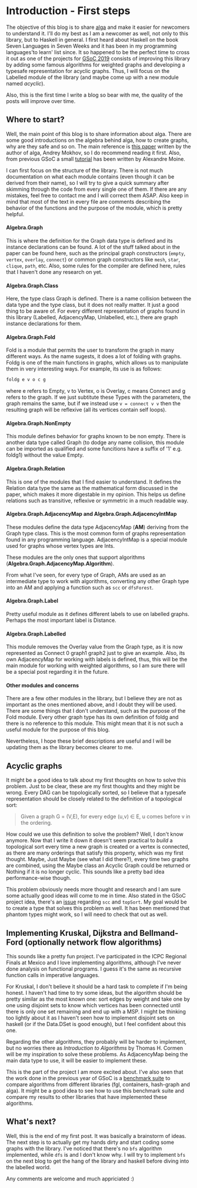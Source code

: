 # Introduction - First steps

The objective of this blog is to share [alga](https://github.com/snowleopard/alga) and make it easier for newcomers to understand it. I'll do my best as I am a newcomer as well, not only to this library, but to Haskell in general. I first heard about Haskell on the book Seven Languages in Seven Weeks and it has been in my programming languages'to learn' list since. It so happened to be the perfect time to cross it out as one of the projects for [GSoC 2019](https://summerofcode.withgoogle.com/) consists of improving this library by adding some famous algorithms for weighted graphs and developing a typesafe representation for acyclic graphs. Thus, I will focus on the Labelled module of the library (and maybe come up with a new module named *acyclic*).

Also, this is the first time I write a blog so bear with me, the quality of the posts will improve over time.


## Where to start?

Well, the main point of this blog is to share information about alga. There are some good introductions on the algebra behind alga, how to create graphs, why are they safe and so on. The main reference is [this paper](https://github.com/snowleopard/alga-paper) written by the author of alga, Andrey Mokhov, so I do recommend reading it first. Also, from previous GSoC a small [tutorial](https://nobrakal.github.io/alga-tutorial/index.html) has been written by Alexandre Moine.

I can first focus on the structure of the library. There is not much documentation on what each module contains (even though it can be derived from their name), so I will try to give a quick summary after skimming through the code from every single one of them. If there are any mistakes, feel free to contact me and I will correct them ASAP. Also keep in mind that most of the text in every file are comments describing the behavior of the functions and the purpose of the module, which is pretty helpful.

#### Algebra.Graph

This is where the definition for the Graph data type is defined and its instance declarations can be found. A lot of the stuff talked about in the paper can be found here, such as the principal graph constructors (`empty`, `vertex`, `overlay`, `connect`) or common graph constructors like `mesh`, `star`, `clique`, `path`, etc. Also, some rules for the compiler are defined here, rules that I haven't done any research on yet.

#### Algebra.Graph.Class

Here, the type class Graph is defined. There is a name collision between the data type and the type class, but it does not really matter. It just a good thing to be aware of. For every different representation of graphs found in this library (Labelled, AdjacencyMap, Unlabelled, etc.), there are graph instance declarations for them.

#### Algebra.Graph.Fold

Fold is a module that permits the user to transform the graph in many different ways. As the name sugests, it does a lot of folding with graphs. Foldg is one of the main functions in graphs, which allows us to manipulate them in very interesting ways. For example, its use is as follows:

```haskell
foldg e v o c g
```

where e refers to Empty, v to Vertex, o is Overlay, c means Connect and g refers to the graph. If we just subtitute these Types with the parameters, the graph remains the same, but if we instead use `v = connect v v` then the resulting graph will be reflexive (all its vertices contain self loops).

#### Algebra.Graph.NonEmpty

This module defines behavior for graphs known to be non empty. There is another data type called Graph (to dodge any name collision, this module can be imported as qualified and some funcitions have a suffix of '1' e.g. foldg1) without the value Empty.

#### Algebra.Graph.Relation

This is one of the modules that I find easier to understand. It defines the Relation data type the same as the mathematical form discussed in the paper, which makes it more digestable in my opinion. This helps us define relations such as transitive, reflexive or symmetric in a much readable way.

#### Algebra.Graph.AdjacencyMap and Algebra.Graph.AdjacencyIntMap

These modules define the data type AdjacencyMap (**AM**) deriving from the Graph type class. This is the most common form of graphs representation found in any programming language. AdjacencyIntMap is a special module used for graphs whose vertex types are Ints.

These modules are the only ones that support algorithms (**Algebra.Graph.AdjacencyMap.Algorithm**).

From what I've seen, for every type of Graph, AMs are used as an intermediate type to work with algorithms, converting any other Graph type into an AM and applying a function such as ``scc`` or ``dfsForest``.

#### Algebra.Graph.Label

Pretty useful module as it defines different labels to use on labelled graphs. Perhaps the most important label is Distance.

#### Algebra.Graph.Labelled

This module removes the Overlay value from the Graph type, as it is now represented as Connect 0 graph1 graph2 just to give an example. 
Also, its own AdjacencyMap for working with labels is defined, thus, this will be the main module for working with weighted algorithms, so I am sure there will be a special post regarding it in the future.

#### Other modules and concerns

There are a few other modules in the library, but I believe they are not as important as the ones mentioned above, and I doubt they will be used.
There are some things that I don't understand, such as the purpose of the Fold module. Every other graph type has its own definition of foldg and there is no reference to this module. This might mean that it is not such a useful module for the purpose of this blog.

Nevertheless, I hope these brief descriptions are useful and I will be updating them as the library becomes clearer to me.

## Acyclic graphs

It might be a good idea to talk about my first thoughts on how to solve this problem. Just to be clear, these are my first thoughts and they might be wrong. Every DAG can be topologically sorted, so I believe that a typesafe representation should be closely related to the definition of a topological sort:

> Given a graph G = (V,E), for every edge (u,v) ∈ E, u comes before v in the ordering.

How could we use this definition to solve the problem? Well, I don't know anymore. Now that I write it down it doesn't seem practical to *build* a topological sort every time a new graph is created or a vertex is connected, as there are many orderings that satisfy this property, which was my first thought. Maybe, Just Maybe (see what I did there?), every time two graphs are combined, using the Maybe class an Acyclic Graph could be returned or Nothing if it is no longer cyclic. This sounds like a pretty bad idea performance-wise though. 

This problem obviously needs more thought and research and I am sure some actually good ideas will come to me in time. Also stated in the GSoC project idea, there's an [issue](https://github.com/snowleopard/alga/issues/152) regarding `scc` and `topSort`. My goal would be to create a type that solves this problem as well. It has been mentioned that phantom types might work, so I will need to check that out as well.

## Implementing Kruskal, Dijkstra and Bellmand-Ford (optionally network flow algorithms)

This sounds like a pretty fun project. I've participated in the ICPC Regional Finals at Mexico and I love implementing algorithms, although I've never done analysis on functional programs. I guess it's the same as recursive function calls in imperative languages.

For Kruskal, I don't believe it should be a hard task to complete if I'm being honest. I haven't had time to try some ideas, but the algorithm should be pretty similar as the most known one: sort edges by weight and take one by one using disjoint sets to know which vertices has been connected until there is only one set remaining and end up with a MSP. I might be thinking too lightly about it as I haven't seen how to implement disjoint sets on haskell (or if the Data.DSet is good enough), but I feel confident about this one.

Regarding the other algorithms, they probably will be harder to implement, but no worries there as *Introduction to Algorithms* by Thomas H. Cormen will be my inspiration to solve these problems. As AdjacencyMap being the main data type to use, it will be easier to implement these. 

This is the part of the project I am more excited about. I've also seen that the work done in the previous year of GSoC is a [benchmark suite](https://github.com/haskell-perf/graphs) to compare algorithms from different libraries (fgl, containers, hash-graph and alga). It might be a good idea to see how to use this benchmark suite and compare my results to other libraries that have implemented these algorithms.

## What's next?

Well, this is the end of my first post. It was basically a brainstorm of ideas. The next step is to actually get my hands dirty and start coding some graphs with the library. I've noticed that there's no `bfs` algorithm implemented, while `dfs` is and I don't know why. I will try to implement `bfs` on the next blog to get the hang of the library and haskell before diving into the labelled world.

Any comments are welcome and much appriciated :)



